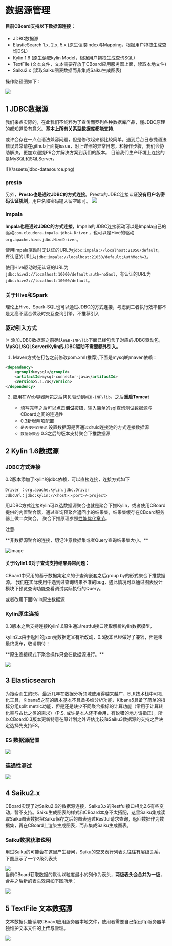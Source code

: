 <h1> 数据源管理 </h1>

<div class="bs-callout bs-callout-info">
    <h4>目前CBoard支持以下数据源连接：</h4>
    <ul>
        <li>JDBC数据源</li>
        <li>ElasticSearch 1.x, 2.x, 5.x (原生读取Index与Mapping，根据用户拖拽生成查询DSL)</li>
        <li>Kylin 1.6 (原生读取kylin Model，根据用户拖拽生成查询SQL)</li>
        <li>TextFile (文本文件，文本需要存放于CBoard应用服务器上面，读取本地文件)</li>
        <li>Saiku2.x (读取Saiku图表数据而非集成Saiku生成图表)</li>
    </ul>
</div>


操作路径图如下：

![](/assets/new_datasource.png)

## 1 JDBC数据源

我们来点实际的，在此我们不纯粹为了宣传而罗列各种数据库产品，懂JDBC原理的都知道没有意义。<b class="bg-info">基本上所有关系型数据库都能支持.</b>
<p>或许会存在一点点语法兼容问题，但是修改起来都比较简单。遇到后台日志抛语法错误异常请在github上面提issue，附上详细的异常日志，和操作步骤，我们会协助解决，更加欢迎提PR合并解决方案到我们的版本。
目前我们生产环境上连接的是MySQL和SQLServer。</p>
![](/assets/jdbc-datasource.png)

### presto
另外，**Presto也是通过JDBC的方式连接**。Presto的JDBC连接认证**没有用户名密码认证机制**，用户名和密码输入留空即可。
![](/assets/datasource-presto.png)

### Impala
**Impala也是通过JDBC的方式连接**，Impala的JDBC连接驱动可以是Impala自己的驱动`com.cloudera.impala.jdbc4.Driver`
，也可以是Hive的驱动`org.apache.hive.jdbc.HiveDriver`。</p>
使用Impala驱动时无认证的URL为`jdbc:impala://localhost:21050/default`，有认证的URL为`jdbc:impala://localhost:21050/default;AuthMech=3`。</p>
使用Hive驱动时无认证的URL为`jdbc:hive2://localhost:10000/default;auth=noSasl`，有认证的URL为`jdbc:hive2://localhost:10000/default`。

### 关于Hive和Spark
理论上Hive、Spark-SQL也可以通过JDBC的方式连接，考虑到二者执行效率都不是太高不适合做及时交互查询引擎。不推荐引入

### 驱动引入方式

!> 添加JDBC数据源之前确认<code>WEB-INF\lib</code>下面已经包含了对应的JDBC驱动包，<b>MySQL/SQLServer/Kylin的JDBC驱动不需要额外引入。</b>
1. Maven方式在打包之前修改pom.xml(推荐),下面是mysql的maven依赖：

```xml
<dependency>
    <groupId>mysql</groupId>
    <artifactId>mysql-connector-java</artifactId>
    <version>5.1.24</version>
</dependency>
```

2. 应用在Web容器解包之后拷贝驱动到<code>WEB-INF\lib</code>，之后**重启Tomcat**

    * 填写完毕之后可以点击**测试**按钮，输入简单的sql查询测试数据源与CBoard之间的连通性
    * 0.3新增两项配置
    * <code>是否使用连接池</code> 设置数据源是否通过druid连接池的方式连接数据源
    * <code>数据源聚合</code> 0.3之后的版本支持聚合下推数据源

## 2 Kylin 1.6数据源

### JDBC方式连接

<span class="text-primary">0.2版本</span>添加了kylin的jdbc依赖，可以直接连接，连接方式如下

```
Driver ：org.apache.kylin.jdbc.Driver
JdbcUrl：jdbc:kylin://<host>:<port>/<project>
```

用JDBC方式连接Kylin可以选数据源聚合也就是聚合下推Kylin，或者使用CBoard提供的内置聚合器，通过查询预聚合返回小的结果集，结果集缓存在CBoard服务器上做二次聚合。 聚合下推原理参照[性能优化章节](../discuss/optimize.md)。
<div class="admonition warning">
  <p class="admonition-title"><i class="fa fa-exclamation-circle" aria-hidden="true"></i> 注意:</p>
  <p>**非数据源聚合的连接，切记注意数据集或者Query查询结果集大小。**</p>
</div>

![image](/assets/6d91308c-c2cb-11e6-8366-3422662c0837.png)

<div class="bs-callout bs-callout-warning">
    <h4>关于Kylin1.6对子查询支持结果异常问题：</h4>
    CBoard中采用的基于数据集定义的子查询嵌套之后group by的形式聚合下推数据源。
    我们在实际使用中遇到过查询结果不准的bug，遇此情况可以通过图表设计模块下预览查询功能查看调试实际执行的Query。
    <p>或者改用下面Kylin原生数据源</p>
</div>

### Kylin原生连接

<span class="text-primary">0.3版本</span>之后支持连接Kylin1.6原生通过restful接口读取解析Kylin数据模型，
<p><span class="text-danger">kylin2.x由于返回的json元数据定义有所改动</span>，<span class="text-primary">0.5版本</span>已经做好了兼容，但是未最终发布，敬请期待！</p>
<div class="bs-callout bs-callout-info">
   **原生连接模式下聚合操作只会在数据源进行。**
</div>

![](/assets/kylin-native-datasource.png)

## 3 Elasticsearch

为搜索而生的ES，最近几年在数据分析领域使用得越来越广，ELK技术栈中可视化工具，Kibana5之前的版本基本不具备多维分析功能，Kibana5具备了简单的指标分组split metric功能，但是还是缺少不同聚合指标的计算功能（常用于计算转化率与占比之类的需求）（P.S. 或许是本人还不会用，有说错的地方请指正），所以CBoard0.3版本更新特意在原计划之外评估比较和Saiku3数据源的支持之后决定选择先支持ES。  
### ES 数据源配置
![](/assets/es-datasource.png)

### 连通性测试
![](/assets/ds-test-es.png)

## 4 Saiku2.x

CBoard实现了对Saiku2.6的数据源连接，Saiku3.x的Restful接口相比2.6有些变动，暂不支持。Saiku生成图表的样式和CBoard本身不太搭配，这里Saiku集成读取Saiku图表数据把Saiku保存之后的图表通过Restful请求查询，返回数据作为数据集，再在CBoard上渲染生成图表，而非集成Saiku生成图表。

### Saiku数据获取**说明**

用过Saiku的可能会在这里产生疑问，Saiku的交叉表行列表头往往有层级关系，下图展示了一个2级列表头  

![](/assets/saiku_crtbl.png)  
当前CBoard获取数据的默认以粒度最小的列作为表头，**两级表头会合并为一级**，合并之后新的表头效果如下图所示：  

![](/assets/saiku_crtbl_header.png)

## 5 TextFile 文本数据源

文本数据只能读取CBoard应用服务器本地文件，使用者需要自己架设ftp服务器单独维护文本文件的上传与管理。

![](/assets/datasource-textfile.png)

